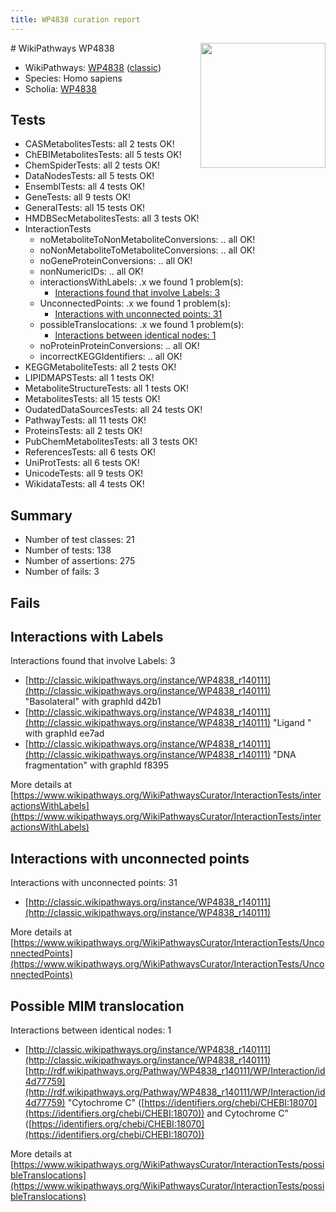 ```yaml
---
title: WP4838 curation report
---
```


<img style="float: right; width: 200px" src="https://upload.wikimedia.org/wikipedia/commons/thumb/8/83/Wplogo_with_text_500.png/640px-Wplogo_with_text_500.png" />
# WikiPathways WP4838

* WikiPathways: [WP4838](https://wikipathways.org/pathways/WP4838) ([classic](https://classic.wikipathways.org/instance/WP4838))
* Species: Homo sapiens
* Scholia: [WP4838](https://scholia.toolforge.org/wikipathways/WP4838)
## Tests
* CASMetabolitesTests: all 2 tests OK!
* ChEBIMetabolitesTests: all 5 tests OK!
* ChemSpiderTests: all 2 tests OK!
* DataNodesTests: all 5 tests OK!
* EnsemblTests: all 4 tests OK!
* GeneTests: all 9 tests OK!
* GeneralTests: all 15 tests OK!
* HMDBSecMetabolitesTests: all 3 tests OK!
* InteractionTests
    * noMetaboliteToNonMetaboliteConversions: .. all OK!
    * noNonMetaboliteToMetaboliteConversions: .. all OK!
    * noGeneProteinConversions: .. all OK!
    * nonNumericIDs: .. all OK!
    * interactionsWithLabels: .x we found 1 problem(s):
        * [Interactions found that involve Labels: 3](#630d267a)
    * UnconnectedPoints: .x we found 1 problem(s):
        * [Interactions with unconnected points: 31](#7f1d40b6)
    * possibleTranslocations: .x we found 1 problem(s):
        * [Interactions between identical nodes: 1](#1c118206)
    * noProteinProteinConversions: .. all OK!
    * incorrectKEGGIdentifiers: .. all OK!
* KEGGMetaboliteTests: all 2 tests OK!
* LIPIDMAPSTests: all 1 tests OK!
* MetaboliteStructureTests: all 1 tests OK!
* MetabolitesTests: all 15 tests OK!
* OudatedDataSourcesTests: all 24 tests OK!
* PathwayTests: all 11 tests OK!
* ProteinsTests: all 2 tests OK!
* PubChemMetabolitesTests: all 3 tests OK!
* ReferencesTests: all 6 tests OK!
* UniProtTests: all 6 tests OK!
* UnicodeTests: all 9 tests OK!
* WikidataTests: all 4 tests OK!


## Summary

* Number of test classes: 21
* Number of tests: 138
* Number of assertions: 275
* Number of fails: 3

## Fails

<a name="630d267a" />

## Interactions with Labels

Interactions found that involve Labels: 3

* [http://classic.wikipathways.org/instance/WP4838_r140111](http://classic.wikipathways.org/instance/WP4838_r140111) "Basolateral" with graphId d42b1
* [http://classic.wikipathways.org/instance/WP4838_r140111](http://classic.wikipathways.org/instance/WP4838_r140111) "Ligand " with graphId ee7ad
* [http://classic.wikipathways.org/instance/WP4838_r140111](http://classic.wikipathways.org/instance/WP4838_r140111) "DNA fragmentation" with graphId f8395


More details at [https://www.wikipathways.org/WikiPathwaysCurator/InteractionTests/interactionsWithLabels](https://www.wikipathways.org/WikiPathwaysCurator/InteractionTests/interactionsWithLabels)

<a name="7f1d40b6" />

## Interactions with unconnected points

Interactions with unconnected points: 31

* [http://classic.wikipathways.org/instance/WP4838_r140111](http://classic.wikipathways.org/instance/WP4838_r140111)


More details at [https://www.wikipathways.org/WikiPathwaysCurator/InteractionTests/UnconnectedPoints](https://www.wikipathways.org/WikiPathwaysCurator/InteractionTests/UnconnectedPoints)

<a name="1c118206" />

## Possible MIM translocation

Interactions between identical nodes: 1

* [http://classic.wikipathways.org/instance/WP4838_r140111](http://classic.wikipathways.org/instance/WP4838_r140111) [http://rdf.wikipathways.org/Pathway/WP4838_r140111/WP/Interaction/id4d77759](http://rdf.wikipathways.org/Pathway/WP4838_r140111/WP/Interaction/id4d77759) "Cytochrome C" ([https://identifiers.org/chebi/CHEBI:18070](https://identifiers.org/chebi/CHEBI:18070)) and 
Cytochrome C" ([https://identifiers.org/chebi/CHEBI:18070](https://identifiers.org/chebi/CHEBI:18070))


More details at [https://www.wikipathways.org/WikiPathwaysCurator/InteractionTests/possibleTranslocations](https://www.wikipathways.org/WikiPathwaysCurator/InteractionTests/possibleTranslocations)

